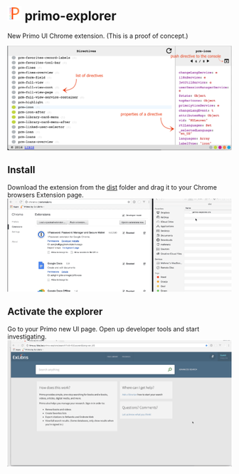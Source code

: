 # ![Logo](img/primo_explorer_icon_32.png) primo-explorer

New Primo UI Chrome extension. (This is a proof of concept.) 

![Primo-Explorer](doc/overview.png)

## Install
Download the extension from the [dist](dist/primo-explorer.crx) folder and drag it to your Chrome browsers Extension page.
![install](doc/install.gif)

## Activate the explorer
Go to your Primo new UI page. Open up developer tools and start investigating.
![using it](doc/activate.gif)

